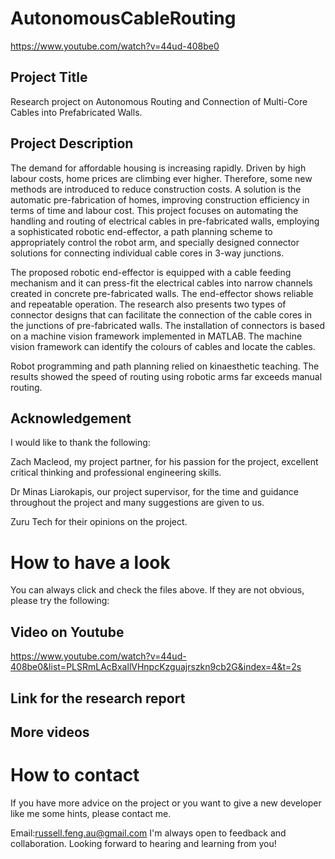 # AutonomousCableRouting
https://www.youtube.com/watch?v=44ud-408be0

## Project Title
Research project on Autonomous Routing and Connection of Multi-Core Cables into Prefabricated Walls.

## Project Description
The demand for affordable housing is increasing rapidly. Driven by high labour costs, home
prices are climbing ever higher. Therefore, some new methods are introduced to reduce
construction costs. A solution is the automatic pre-fabrication of homes, improving construction
efficiency in terms of time and labour cost. This project focuses on automating the handling
and routing of electrical cables in pre-fabricated walls, employing a sophisticated robotic
end-effector, a path planning scheme to appropriately control the robot arm, and specially
designed connector solutions for connecting individual cable cores in 3-way junctions.

The proposed robotic end-effector is equipped with a cable feeding mechanism and it
can press-fit the electrical cables into narrow channels created in concrete pre-fabricated
walls. The end-effector shows reliable and repeatable operation. The research also presents
two types of connector designs that can facilitate the connection of the cable cores in the
junctions of pre-fabricated walls. The installation of connectors is based on a machine
vision framework implemented in MATLAB. The machine vision framework can identify
the colours of cables and locate the cables.

Robot programming and path planning relied on kinaesthetic teaching. The results showed
the speed of routing using robotic arms far exceeds manual routing.

## Acknowledgement
I would like to thank the following:

Zach Macleod, my project partner, for his passion for the project, excellent critical thinking
and professional engineering skills.

Dr Minas Liarokapis, our project supervisor, for the time and guidance throughout the
project and many suggestions are given to us.

Zuru Tech for their opinions on the project.

# How to have a look
You can always click and check the files above. If they are not obvious, please try the following:

## Video on Youtube
https://www.youtube.com/watch?v=44ud-408be0&list=PLSRmLAcBxallVHnpcKzguajrszkn9cb2G&index=4&t=2s

## Link for the research report


## More videos

# How to contact
If you have more advice on the project or you want to give a new developer like me some hints, please contact me.

Email:russell.feng.au@gmail.com
I'm always open to feedback and collaboration. Looking forward to hearing and learning from you!
